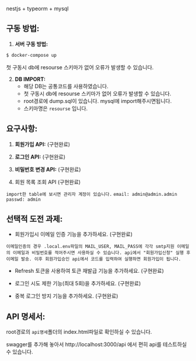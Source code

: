 
nestjs + typeorm + mysql

## **구동 방법:**

1. **서버 구동 방법:**

```bash
$ docker-compose up
```
첫 구동시 db에 resourse 스키마가 없어 오류가 발생할 수 있습니다.

2. **DB IMPORT:**
    - 해당 DB는 공통코드를 사용하였습니다.
    - 첫 구동시 db에 resourse 스키마가 없어 오류가 발생할 수 있습니다.
    - root경로에 dump.sql이 있습니다. mysql에 import해주시면됩니다.
    - 스키마명은 `resourse` 입니다.

## **요구사항:**

1. **회원가입 API:** (구현완료)


2. **로그인 API:** (구현완료)


3. **비밀번호 변경 API:** (구현완료)


4. 회원 목록 조회 API (구현완료)

`import한 table에 보시면 관리자 계정이 있습니다.`
`email: admin@admin.admin`
`passwd: admin`

## **선택적 도전 과제:**

- 회원가입시 이메일 인증 기능을 추가하세요. (구현완료)

`이메일인증의 경우 .local.env파일의 MAIL_USER, MAIL_PASS에 각각
smtp지원 이메일의 이메일과 비밀번호를 적어주시면 사용하실 수 있습니다.
api에서 "회원가입신청" 실행 후 이메일 발송.
이후 회원가입승인 api에서 코드를 입력하여 실행하면 회원가입이 됩니다.`

- Refresh 토큰을 사용하여 토큰 재발급 기능을 추가하세요. (구현완료)


- 로그인 시도 제한 기능(최대 5회)을 추가하세요. (구현완료)


- 중복 로그인 방지 기능을 추가하세요. (구현완료)

## **API 명세서:**

root경로의 `api명세`폴더의 index.html파일로 확인하실 수 있습니다.

swagger를 추가해 놓아서 http://localhost:3000/api 에서 편히 api를 테스트하실 수 있습니다.
